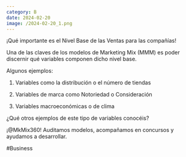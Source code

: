 ```yaml
--- 
category: B 
date: 2024-02-20 
image: /2024-02-20_1.png 
--- 
```


¡Qué importante es el Nivel Base de las Ventas para las compañías!

Una de las claves de los modelos de Marketing Mix (MMM) es poder discernir qué variables componen dicho nivel base. 

Algunos ejemplos:

1) Variables como la distribución o el número de tiendas

2) Variables de marca como Notoriedad o Consideración

3) Variables macroeconómicas o de clima

¿Qué otros ejemplos de este tipo de variables conocéis?

¡@MkMix360! Auditamos modelos, acompañamos en concursos y ayudamos a desarrollar. 

#Business